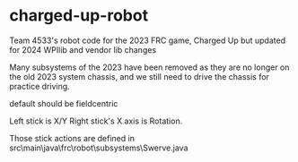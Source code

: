 # charged-up-robot
Team 4533's robot code for the 2023 FRC game, Charged Up
but updated for 2024 WPIlib and vendor lib changes

Many subsystems of the 2023 have been removed as they are no longer on the old 2023 system chassis, 
and we still need to drive the chassis for practice driving.

default should be fieldcentric

Left stick is X/Y 
Right stick's X axis is Rotation.

Those stick actions are defined in src\main\java\frc\robot\subsystems\Swerve.java



